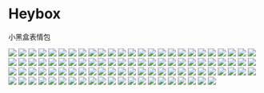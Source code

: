 # Heybox

小黑盒表情包

![](https://cdn.jsdelivr.net/gh/2x-ercha/twikoo-magic@master/image/Heybox/expression_cube.png)
![](https://cdn.jsdelivr.net/gh/2x-ercha/twikoo-magic@master/image/Heybox/expression_cube_bingbujiandan.png)
![](https://cdn.jsdelivr.net/gh/2x-ercha/twikoo-magic@master/image/Heybox/expression_cube_bizui.png)
![](https://cdn.jsdelivr.net/gh/2x-ercha/twikoo-magic@master/image/Heybox/expression_cube_cangsang.png)
![](https://cdn.jsdelivr.net/gh/2x-ercha/twikoo-magic@master/image/Heybox/expression_cube_dalian.png)
![](https://cdn.jsdelivr.net/gh/2x-ercha/twikoo-magic@master/image/Heybox/expression_cube_doge.png)
![](https://cdn.jsdelivr.net/gh/2x-ercha/twikoo-magic@master/image/Heybox/expression_cube_gandong.png)
![](https://cdn.jsdelivr.net/gh/2x-ercha/twikoo-magic@master/image/Heybox/expression_cube_guai.png)
![](https://cdn.jsdelivr.net/gh/2x-ercha/twikoo-magic@master/image/Heybox/expression_cube_gugu.png)
![](https://cdn.jsdelivr.net/gh/2x-ercha/twikoo-magic@master/image/Heybox/expression_cube_han.png)
![](https://cdn.jsdelivr.net/gh/2x-ercha/twikoo-magic@master/image/Heybox/expression_cube_hbi.png)
![](https://cdn.jsdelivr.net/gh/2x-ercha/twikoo-magic@master/image/Heybox/expression_cube_heirenwenhao.png)
![](https://cdn.jsdelivr.net/gh/2x-ercha/twikoo-magic@master/image/Heybox/expression_cube_huaji.png)
![](https://cdn.jsdelivr.net/gh/2x-ercha/twikoo-magic@master/image/Heybox/expression_cube_jiayou.png)
![](https://cdn.jsdelivr.net/gh/2x-ercha/twikoo-magic@master/image/Heybox/expression_cube_jingya.png)
![](https://cdn.jsdelivr.net/gh/2x-ercha/twikoo-magic@master/image/Heybox/expression_cube_kaixin.png)
![](https://cdn.jsdelivr.net/gh/2x-ercha/twikoo-magic@master/image/Heybox/expression_cube_ku.png)
![](https://cdn.jsdelivr.net/gh/2x-ercha/twikoo-magic@master/image/Heybox/expression_cube_kun.png)
![](https://cdn.jsdelivr.net/gh/2x-ercha/twikoo-magic@master/image/Heybox/expression_cube_kuqi.png)
![](https://cdn.jsdelivr.net/gh/2x-ercha/twikoo-magic@master/image/Heybox/expression_cube_nu.png)
![](https://cdn.jsdelivr.net/gh/2x-ercha/twikoo-magic@master/image/Heybox/expression_cube_penshui.png)
![](https://cdn.jsdelivr.net/gh/2x-ercha/twikoo-magic@master/image/Heybox/expression_cube_qiliang.png)
![](https://cdn.jsdelivr.net/gh/2x-ercha/twikoo-magic@master/image/Heybox/expression_cube_shengqi.png)
![](https://cdn.jsdelivr.net/gh/2x-ercha/twikoo-magic@master/image/Heybox/expression_cube_shuijiao.png)
![](https://cdn.jsdelivr.net/gh/2x-ercha/twikoo-magic@master/image/Heybox/expression_cube_tanqi.png)
![](https://cdn.jsdelivr.net/gh/2x-ercha/twikoo-magic@master/image/Heybox/expression_cube_tanshou.png)
![](https://cdn.jsdelivr.net/gh/2x-ercha/twikoo-magic@master/image/Heybox/expression_cube_tu.png)
![](https://cdn.jsdelivr.net/gh/2x-ercha/twikoo-magic@master/image/Heybox/expression_cube_wa.png)
![](https://cdn.jsdelivr.net/gh/2x-ercha/twikoo-magic@master/image/Heybox/expression_cube_weiqu.png)
![](https://cdn.jsdelivr.net/gh/2x-ercha/twikoo-magic@master/image/Heybox/expression_cube_weixiao.png)
![](https://cdn.jsdelivr.net/gh/2x-ercha/twikoo-magic@master/image/Heybox/expression_cube_wulianku.png)
![](https://cdn.jsdelivr.net/gh/2x-ercha/twikoo-magic@master/image/Heybox/expression_cube_xia.png)
![](https://cdn.jsdelivr.net/gh/2x-ercha/twikoo-magic@master/image/Heybox/expression_cube_xiaocry.png)
![](https://cdn.jsdelivr.net/gh/2x-ercha/twikoo-magic@master/image/Heybox/expression_cube_xihuan.png)
![](https://cdn.jsdelivr.net/gh/2x-ercha/twikoo-magic@master/image/Heybox/expression_cube_xuexi.png)
![](https://cdn.jsdelivr.net/gh/2x-ercha/twikoo-magic@master/image/Heybox/expression_cube_yun.png)
![](https://cdn.jsdelivr.net/gh/2x-ercha/twikoo-magic@master/image/Heybox/expression_cube_zan.png)
![](https://cdn.jsdelivr.net/gh/2x-ercha/twikoo-magic@master/image/Heybox/expression_heyboxgirl.png)
![](https://cdn.jsdelivr.net/gh/2x-ercha/twikoo-magic@master/image/Heybox/expression_heyboxgirl_v2.png)
![](https://cdn.jsdelivr.net/gh/2x-ercha/twikoo-magic@master/image/Heybox/expression_heygirl.png)
![](https://cdn.jsdelivr.net/gh/2x-ercha/twikoo-magic@master/image/Heybox/expression_heygirl_aidao.png)
![](https://cdn.jsdelivr.net/gh/2x-ercha/twikoo-magic@master/image/Heybox/expression_heygirl_baipiaoguai.png)
![](https://cdn.jsdelivr.net/gh/2x-ercha/twikoo-magic@master/image/Heybox/expression_heygirl_chi.png)
![](https://cdn.jsdelivr.net/gh/2x-ercha/twikoo-magic@master/image/Heybox/expression_heygirl_chigua.png)
![](https://cdn.jsdelivr.net/gh/2x-ercha/twikoo-magic@master/image/Heybox/expression_heygirl_eihei.png)
![](https://cdn.jsdelivr.net/gh/2x-ercha/twikoo-magic@master/image/Heybox/expression_heygirl_haha.png)
![](https://cdn.jsdelivr.net/gh/2x-ercha/twikoo-magic@master/image/Heybox/expression_heygirl_haixiu.png)
![](https://cdn.jsdelivr.net/gh/2x-ercha/twikoo-magic@master/image/Heybox/expression_heygirl_henaicha.png)
![](https://cdn.jsdelivr.net/gh/2x-ercha/twikoo-magic@master/image/Heybox/expression_heygirl_huaji.png)
![](https://cdn.jsdelivr.net/gh/2x-ercha/twikoo-magic@master/image/Heybox/expression_heygirl_jing.png)
![](https://cdn.jsdelivr.net/gh/2x-ercha/twikoo-magic@master/image/Heybox/expression_heygirl_jixialai.png)
![](https://cdn.jsdelivr.net/gh/2x-ercha/twikoo-magic@master/image/Heybox/expression_heygirl_kaikele.png)
![](https://cdn.jsdelivr.net/gh/2x-ercha/twikoo-magic@master/image/Heybox/expression_heygirl_ku.png)
![](https://cdn.jsdelivr.net/gh/2x-ercha/twikoo-magic@master/image/Heybox/expression_heygirl_kujiuruhou.png)
![](https://cdn.jsdelivr.net/gh/2x-ercha/twikoo-magic@master/image/Heybox/expression_heygirl_nielian.png)
![](https://cdn.jsdelivr.net/gh/2x-ercha/twikoo-magic@master/image/Heybox/expression_heygirl_qiaokaixin.png)
![](https://cdn.jsdelivr.net/gh/2x-ercha/twikoo-magic@master/image/Heybox/expression_heygirl_qiehua.png)
![](https://cdn.jsdelivr.net/gh/2x-ercha/twikoo-magic@master/image/Heybox/expression_heygirl_rua.png)
![](https://cdn.jsdelivr.net/gh/2x-ercha/twikoo-magic@master/image/Heybox/expression_heygirl_toukan.png)
![](https://cdn.jsdelivr.net/gh/2x-ercha/twikoo-magic@master/image/Heybox/expression_heygirl_tu.png)
![](https://cdn.jsdelivr.net/gh/2x-ercha/twikoo-magic@master/image/Heybox/expression_heygirl_wuyu.png)
![](https://cdn.jsdelivr.net/gh/2x-ercha/twikoo-magic@master/image/Heybox/expression_heygirl_xihuan.png)
![](https://cdn.jsdelivr.net/gh/2x-ercha/twikoo-magic@master/image/Heybox/expression_heygirl_yiwen.png)
![](https://cdn.jsdelivr.net/gh/2x-ercha/twikoo-magic@master/image/Heybox/expression_heygirl_zhe.png)
![](https://cdn.jsdelivr.net/gh/2x-ercha/twikoo-magic@master/image/Heybox/expression_heziji_1.png)
![](https://cdn.jsdelivr.net/gh/2x-ercha/twikoo-magic@master/image/Heybox/expression_heziji_10.png)
![](https://cdn.jsdelivr.net/gh/2x-ercha/twikoo-magic@master/image/Heybox/expression_heziji_11.png)
![](https://cdn.jsdelivr.net/gh/2x-ercha/twikoo-magic@master/image/Heybox/expression_heziji_12.png)
![](https://cdn.jsdelivr.net/gh/2x-ercha/twikoo-magic@master/image/Heybox/expression_heziji_13.png)
![](https://cdn.jsdelivr.net/gh/2x-ercha/twikoo-magic@master/image/Heybox/expression_heziji_14.png)
![](https://cdn.jsdelivr.net/gh/2x-ercha/twikoo-magic@master/image/Heybox/expression_heziji_15.png)
![](https://cdn.jsdelivr.net/gh/2x-ercha/twikoo-magic@master/image/Heybox/expression_heziji_16.png)
![](https://cdn.jsdelivr.net/gh/2x-ercha/twikoo-magic@master/image/Heybox/expression_heziji_17.png)
![](https://cdn.jsdelivr.net/gh/2x-ercha/twikoo-magic@master/image/Heybox/expression_heziji_18.png)
![](https://cdn.jsdelivr.net/gh/2x-ercha/twikoo-magic@master/image/Heybox/expression_heziji_19.png)
![](https://cdn.jsdelivr.net/gh/2x-ercha/twikoo-magic@master/image/Heybox/expression_heziji_2.png)
![](https://cdn.jsdelivr.net/gh/2x-ercha/twikoo-magic@master/image/Heybox/expression_heziji_20.png)
![](https://cdn.jsdelivr.net/gh/2x-ercha/twikoo-magic@master/image/Heybox/expression_heziji_21.png)
![](https://cdn.jsdelivr.net/gh/2x-ercha/twikoo-magic@master/image/Heybox/expression_heziji_22.png)
![](https://cdn.jsdelivr.net/gh/2x-ercha/twikoo-magic@master/image/Heybox/expression_heziji_23.png)
![](https://cdn.jsdelivr.net/gh/2x-ercha/twikoo-magic@master/image/Heybox/expression_heziji_24.png)
![](https://cdn.jsdelivr.net/gh/2x-ercha/twikoo-magic@master/image/Heybox/expression_heziji_25.png)
![](https://cdn.jsdelivr.net/gh/2x-ercha/twikoo-magic@master/image/Heybox/expression_heziji_26.png)
![](https://cdn.jsdelivr.net/gh/2x-ercha/twikoo-magic@master/image/Heybox/expression_heziji_27.png)
![](https://cdn.jsdelivr.net/gh/2x-ercha/twikoo-magic@master/image/Heybox/expression_heziji_28.png)
![](https://cdn.jsdelivr.net/gh/2x-ercha/twikoo-magic@master/image/Heybox/expression_heziji_29.png)
![](https://cdn.jsdelivr.net/gh/2x-ercha/twikoo-magic@master/image/Heybox/expression_heziji_3.png)
![](https://cdn.jsdelivr.net/gh/2x-ercha/twikoo-magic@master/image/Heybox/expression_heziji_30.png)
![](https://cdn.jsdelivr.net/gh/2x-ercha/twikoo-magic@master/image/Heybox/expression_heziji_31.png)
![](https://cdn.jsdelivr.net/gh/2x-ercha/twikoo-magic@master/image/Heybox/expression_heziji_32.png)
![](https://cdn.jsdelivr.net/gh/2x-ercha/twikoo-magic@master/image/Heybox/expression_heziji_4.png)
![](https://cdn.jsdelivr.net/gh/2x-ercha/twikoo-magic@master/image/Heybox/expression_heziji_5.png)
![](https://cdn.jsdelivr.net/gh/2x-ercha/twikoo-magic@master/image/Heybox/expression_heziji_6.png)
![](https://cdn.jsdelivr.net/gh/2x-ercha/twikoo-magic@master/image/Heybox/expression_heziji_7.png)
![](https://cdn.jsdelivr.net/gh/2x-ercha/twikoo-magic@master/image/Heybox/expression_heziji_8.png)
![](https://cdn.jsdelivr.net/gh/2x-ercha/twikoo-magic@master/image/Heybox/expression_heziji_9.png)
